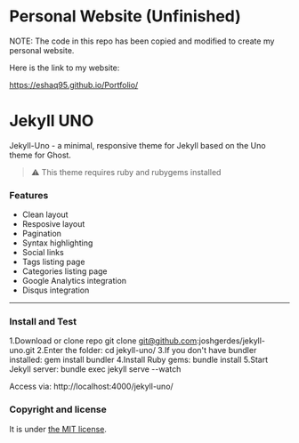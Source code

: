 # Personal Website (Unfinished)

NOTE: 
The code in this repo has been copied and modified to create my personal website. 

Here is the link to my website:

https://eshaq95.github.io/Portfolio/



# Jekyll UNO


Jekyll-Uno - a minimal, responsive theme for Jekyll based on the Uno theme for Ghost.

> :warning:
  This theme requires ruby and rubygems installed

### Features

* Clean layout
* Resposive layout
* Pagination
* Syntax highlighting
* Social links
* Tags listing page
* Categories listing page
* Google Analytics integration
* Disqus integration

---

### Install and Test

1.Download or clone repo git clone git@github.com:joshgerdes/jekyll-uno.git
2.Enter the folder: cd jekyll-uno/
3.If you don't have bundler installed: gem install bundler
4.Install Ruby gems: bundle install
5.Start Jekyll server: bundle exec jekyll serve --watch

Access via: http://localhost:4000/jekyll-uno/


### Copyright and license

It is under [the MIT license](/LICENSE).
